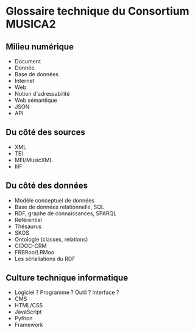 # Glossaire technique du Consortium MUSICA2

## Milieu numérique

- Document
- Donnée
- Base de données
- Internet
- Web
- Notion d'adressabilité
- Web sémantique
- JSON
- API

## Du côté des sources

- XML
- TEI
- MEI/MusicXML
- IIIF

## Du côté des données

- Modèle conceptuel de données
- Base de données relationnelle, SQL
- RDF, graphe de connaissances, SPARQL
- Référentiel
- Thésaurus
- SKOS
- Ontologie (classes, relations)
- CIDOC-CRM
- FRBRoo/LRMoo
- Les sérialiations du RDF

## Culture technique informatique

- Logiciel ? Programme ? Outil ? Interface ?
- CMS
- HTML/CSS
- JavaScript
- Python
- Framework
